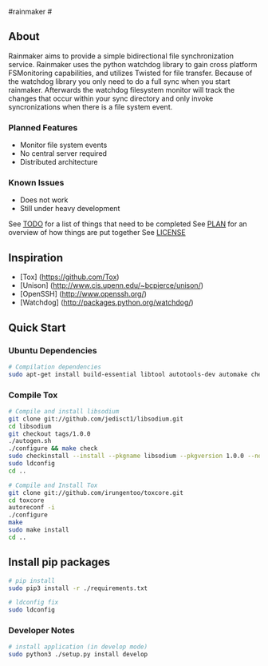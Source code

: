 #rainmaker #

## About ##

Rainmaker aims to provide a simple bidirectional file synchronization service. Rainmaker uses the python watchdog library to gain cross platform FSMonitoring capabilities, and utilizes Twisted for file transfer. Because of the watchdog library you only need to do a full sync when you start rainmaker. Afterwards the watchdog filesystem monitor will track the changes that occur within your sync directory and only invoke syncronizations when there is a file system event.

### Planned Features ###

* Monitor file system events
* No central server required
* Distributed architecture

### Known Issues ###

* Does not work
* Still under heavy development


See [TODO](TODO.md) for a list of things that need to be completed
See [PLAN](PLAN.md) for an overview of how things are put together
See [LICENSE](LICENSE.txt)

## Inspiration ##



* [Tox] (https://github.com/Tox)
* [Unison] (http://www.cis.upenn.edu/~bcpierce/unison/)
* [OpenSSH] (http://www.openssh.org/)
* [Watchdog] (http://packages.python.org/watchdog/)


## Quick Start ##


### Ubuntu Dependencies ###

```bash
# Compilation dependencies
sudo apt-get install build-essential libtool autotools-dev automake checkinstall check git yasm
```

### Compile Tox ###

```bash
# Compile and install libsodium
git clone git://github.com/jedisct1/libsodium.git
cd libsodium
git checkout tags/1.0.0
./autogen.sh
./configure && make check
sudo checkinstall --install --pkgname libsodium --pkgversion 1.0.0 --nodoc
sudo ldconfig
cd ..

# Compile and Install Tox
git clone git://github.com/irungentoo/toxcore.git
cd toxcore
autoreconf -i
./configure
make
sudo make install
cd ..

```

## Install pip packages ##
```bash
# pip install
sudo pip3 install -r ./requirements.txt

# ldconfig fix
sudo ldconfig

```

### Developer Notes ###
```bash
# install application (in develop mode)
sudo python3 ./setup.py install develop

```


